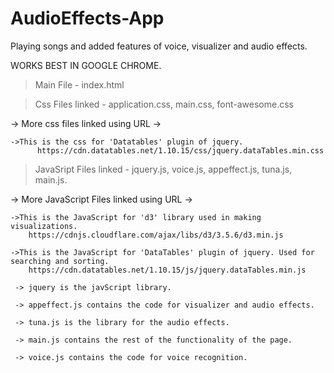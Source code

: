 # AudioEffects-App
Playing songs and added features of voice, visualizer and audio effects.

WORKS BEST IN GOOGLE CHROME.

> Main File - index.html

> Css Files linked - application.css, main.css, font-awesome.css

  -> More css files linked using URL ->

    ->This is the css for 'Datatables' plugin of jquery.
          https://cdn.datatables.net/1.10.15/css/jquery.dataTables.min.css




> JavaSript Files linked - jquery.js, voice.js, appeffect.js, tuna.js, main.js.

  -> More JavaScript Files linked using URL ->
	
	->This is the JavaScript for 'd3' library used in making visualizations.
		https://cdnjs.cloudflare.com/ajax/libs/d3/3.5.6/d3.min.js

	->This is the JavaScript for 'DataTables' plugin of jquery. Used for searching and sorting.
		https://cdn.datatables.net/1.10.15/js/jquery.dataTables.min.js

     -> jquery is the javScript library.

     -> appeffect.js contains the code for visualizer and audio effects.
 
     -> tuna.js is the library for the audio effects.

     -> main.js contains the rest of the functionality of the page.

     -> voice.js contains the code for voice recognition.
